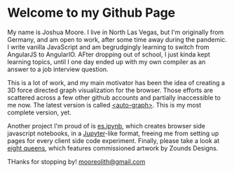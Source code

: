 # Welcome to my Github Page
My name is Joshua Moore. I live in North Las Vegas, but I'm originally from Germany, and am open to work, after some time away during the pandemic. I write vanilla JavaScript and am begrudgingly learning to switch from AngularJS to AngularIO. AFter dropping out of school, I just kinda kept learning topics, until I one day ended up with my own compiler as an answer to a job interview question. 

This is a lot of work, and my main motivator has been the idea of creating a 3D force directed graph visualization for the browser. Those efforts are scattered across a few other github accounts and partially inaccessible to me now. The latest version is called  <a href="https://github.com/mooreolith/auto-graph">&lt;auto-graph&gt;</a>. This is my most complete version, yet. 

Another project I'm proud of is <a href="https://mooreolith.github.io/es.ipynb">es.ipynb</a>, which creates browser side javascript notebooks, in a <a href="https://jupyter.org/">Jupyter</a>-like format, freeing me from setting up pages for every client side code experiment. Finally, please take a look at <a href="https://mooreolith.github.io/eight-queens">eight queens</a>, which features commissioned artwork by Zounds Designs.

THanks for stopping by!
<a href="mailto:mooreolith@gmail.com">mooreolith@gmail.com</a>
